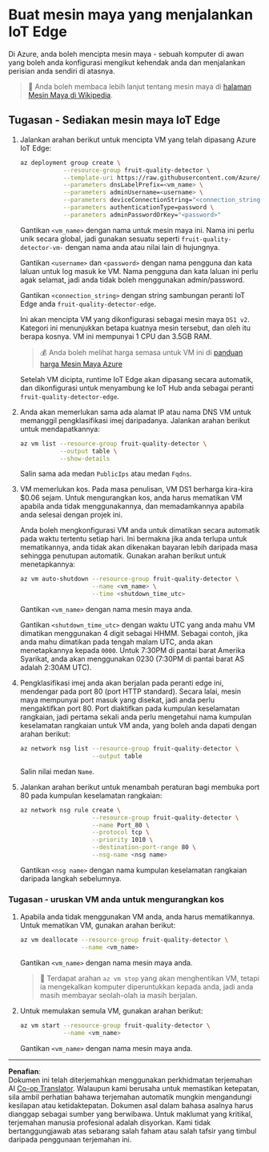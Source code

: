 <!--
CO_OP_TRANSLATOR_METADATA:
{
  "original_hash": "24dc783a600e20251211987b36370e93",
  "translation_date": "2025-08-27T21:13:09+00:00",
  "source_file": "4-manufacturing/lessons/3-run-fruit-detector-edge/vm-iotedge.md",
  "language_code": "ms"
}
-->
# Buat mesin maya yang menjalankan IoT Edge

Di Azure, anda boleh mencipta mesin maya - sebuah komputer di awan yang boleh anda konfigurasi mengikut kehendak anda dan menjalankan perisian anda sendiri di atasnya.

> 💁 Anda boleh membaca lebih lanjut tentang mesin maya di [halaman Mesin Maya di Wikipedia](https://wikipedia.org/wiki/Virtual_machine).

## Tugasan - Sediakan mesin maya IoT Edge

1. Jalankan arahan berikut untuk mencipta VM yang telah dipasang Azure IoT Edge:

    ```sh
    az deployment group create \
                --resource-group fruit-quality-detector \
                --template-uri https://raw.githubusercontent.com/Azure/iotedge-vm-deploy/1.2.0/edgeDeploy.json \
                --parameters dnsLabelPrefix=<vm_name> \
                --parameters adminUsername=<username> \
                --parameters deviceConnectionString="<connection_string>" \
                --parameters authenticationType=password \
                --parameters adminPasswordOrKey="<password>"
    ```

    Gantikan `<vm_name>` dengan nama untuk mesin maya ini. Nama ini perlu unik secara global, jadi gunakan sesuatu seperti `fruit-quality-detector-vm-` dengan nama anda atau nilai lain di hujungnya.

    Gantikan `<username>` dan `<password>` dengan nama pengguna dan kata laluan untuk log masuk ke VM. Nama pengguna dan kata laluan ini perlu agak selamat, jadi anda tidak boleh menggunakan admin/password.

    Gantikan `<connection_string>` dengan string sambungan peranti IoT Edge anda `fruit-quality-detector-edge`.

    Ini akan mencipta VM yang dikonfigurasi sebagai mesin maya `DS1 v2`. Kategori ini menunjukkan betapa kuatnya mesin tersebut, dan oleh itu berapa kosnya. VM ini mempunyai 1 CPU dan 3.5GB RAM.

    > 💰 Anda boleh melihat harga semasa untuk VM ini di [panduan harga Mesin Maya Azure](https://azure.microsoft.com/pricing/details/virtual-machines/linux/?WT.mc_id=academic-17441-jabenn)

    Setelah VM dicipta, runtime IoT Edge akan dipasang secara automatik, dan dikonfigurasi untuk menyambung ke IoT Hub anda sebagai peranti `fruit-quality-detector-edge`.

1. Anda akan memerlukan sama ada alamat IP atau nama DNS VM untuk memanggil pengklasifikasi imej daripadanya. Jalankan arahan berikut untuk mendapatkannya:

    ```sh
    az vm list --resource-group fruit-quality-detector \
               --output table \
               --show-details
    ```

    Salin sama ada medan `PublicIps` atau medan `Fqdns`.

1. VM memerlukan kos. Pada masa penulisan, VM DS1 berharga kira-kira $0.06 sejam. Untuk mengurangkan kos, anda harus mematikan VM apabila anda tidak menggunakannya, dan memadamkannya apabila anda selesai dengan projek ini.

    Anda boleh mengkonfigurasi VM anda untuk dimatikan secara automatik pada waktu tertentu setiap hari. Ini bermakna jika anda terlupa untuk mematikannya, anda tidak akan dikenakan bayaran lebih daripada masa sehingga penutupan automatik. Gunakan arahan berikut untuk menetapkannya:

    ```sh
    az vm auto-shutdown --resource-group fruit-quality-detector \
                        --name <vm_name> \
                        --time <shutdown_time_utc>
    ```

    Gantikan `<vm_name>` dengan nama mesin maya anda.

    Gantikan `<shutdown_time_utc>` dengan waktu UTC yang anda mahu VM dimatikan menggunakan 4 digit sebagai HHMM. Sebagai contoh, jika anda mahu dimatikan pada tengah malam UTC, anda akan menetapkannya kepada `0000`. Untuk 7:30PM di pantai barat Amerika Syarikat, anda akan menggunakan 0230 (7:30PM di pantai barat AS adalah 2:30AM UTC).

1. Pengklasifikasi imej anda akan berjalan pada peranti edge ini, mendengar pada port 80 (port HTTP standard). Secara lalai, mesin maya mempunyai port masuk yang disekat, jadi anda perlu mengaktifkan port 80. Port diaktifkan pada kumpulan keselamatan rangkaian, jadi pertama sekali anda perlu mengetahui nama kumpulan keselamatan rangkaian untuk VM anda, yang boleh anda dapati dengan arahan berikut:

    ```sh
    az network nsg list --resource-group fruit-quality-detector \
                        --output table
    ```

    Salin nilai medan `Name`.

1. Jalankan arahan berikut untuk menambah peraturan bagi membuka port 80 pada kumpulan keselamatan rangkaian:

    ```sh
    az network nsg rule create \
                        --resource-group fruit-quality-detector \
                        --name Port_80 \
                        --protocol tcp \
                        --priority 1010 \
                        --destination-port-range 80 \
                        --nsg-name <nsg name>
    ```

    Gantikan `<nsg name>` dengan nama kumpulan keselamatan rangkaian daripada langkah sebelumnya.

### Tugasan - uruskan VM anda untuk mengurangkan kos

1. Apabila anda tidak menggunakan VM anda, anda harus mematikannya. Untuk mematikan VM, gunakan arahan berikut:

    ```sh
    az vm deallocate --resource-group fruit-quality-detector \
                     --name <vm_name>
    ```

    Gantikan `<vm_name>` dengan nama mesin maya anda.

    > 💁 Terdapat arahan `az vm stop` yang akan menghentikan VM, tetapi ia mengekalkan komputer diperuntukkan kepada anda, jadi anda masih membayar seolah-olah ia masih berjalan.

1. Untuk memulakan semula VM, gunakan arahan berikut:

    ```sh
    az vm start --resource-group fruit-quality-detector \
                --name <vm_name>
    ```

    Gantikan `<vm_name>` dengan nama mesin maya anda.

---

**Penafian**:  
Dokumen ini telah diterjemahkan menggunakan perkhidmatan terjemahan AI [Co-op Translator](https://github.com/Azure/co-op-translator). Walaupun kami berusaha untuk memastikan ketepatan, sila ambil perhatian bahawa terjemahan automatik mungkin mengandungi kesilapan atau ketidaktepatan. Dokumen asal dalam bahasa asalnya harus dianggap sebagai sumber yang berwibawa. Untuk maklumat yang kritikal, terjemahan manusia profesional adalah disyorkan. Kami tidak bertanggungjawab atas sebarang salah faham atau salah tafsir yang timbul daripada penggunaan terjemahan ini.